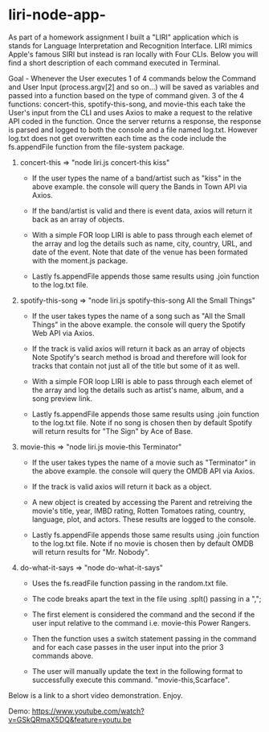 # liri-node-app-

As part of a homework assignment I built a "LIRI" application which is stands for Language Interpretation and Recognition Interface. LIRI mimics Apple's famous SIRI but instead is ran locally with Four CLIs. Below you will find a short description of each command executed in Terminal. 


Goal - Whenever the User executes 1 of 4 commands below the Command and User Input (process.argv[2] and so on...) will be saved as variables and passed into a function based on the type of command given. 3 of the 4 functions: concert-this, spotify-this-song, and movie-this each take the User's input from the CLI and uses Axios to make a request to the relative API coded in the function. Once the server returns a response, the response is parsed and logged to both the console and a file named log.txt. However log.txt does not get overwritten each time as the code include the fs.appendFile function from the file-system package.


1. concert-this => "node liri.js concert-this kiss"
    - If the user types the name of a band/artist such as "kiss" in the above example. the console will query the Bands in Town      API via Axios.

    - If the band/artist is valid and there is event data, axios will return it back as an array of objects.

    - With a simple FOR loop LIRI is able to pass through each elemet of the array and log the details such as name, city, country,  URL, and date of the event. Note that date of the venue has been formated with the moment.js package.

    - Lastly fs.appendFile appends those same results using .join function to the log.txt file.

2. spotify-this-song => "node liri.js spotify-this-song All the Small Things"

    - If the user takes types the name of a song such as "All the Small Things" in the above example. the console will query the         Spotify Web API via Axios.

    - If the track is valid axios will return it back as an array of objects Note Spotify's search method is broad and therefore     will look for tracks that contain not just all of the title but some of it as well.

    - With a simple FOR loop LIRI is able to pass through each elemet of the array and log the details such as  artist's name,       album, and a song preview link. 

    - Lastly fs.appendFile appends those same results using .join function to the log.txt file. Note if no song is chosen then by    default Spotify will return results for "The Sign" by Ace of Base.


3. movie-this => "node liri.js movie-this Terminator"

    - If the user takes types the name of a movie such as "Terminator" in the above example. the console will query the OMDB API     via Axios.

    - If the track is valid axios will return it back as a object.

    - A new object is created by accessing the Parent and retreiving the movie's title, year, IMBD rating, Rotten Tomatoes rating, country, language, plot, and actors. These results are logged to the console.

    - Lastly fs.appendFile appends those same results using .join function to the log.txt file. Note if no movie is chosen then by   default OMDB will return results for "Mr. Nobody".


4. do-what-it-says => "node do-what-it-says"
 
    - Uses the fs.readFile function passing in the random.txt file.

    - The code breaks apart the text in the file using .splt() passing in a ",";

    - The first element is considered the command and the second if the user input relative to the command i.e. movie-this Power Rangers.

    - Then the function uses a switch statement passing in the command and for each case passes in the user input into the prior 3 commands above.

    - The user will manually update the text in the following format to successfully execute this command.
        "movie-this,Scarface".


Below is a link to a short video demonstration. Enjoy.

Demo: https://www.youtube.com/watch?v=GSkQRmaX5DQ&feature=youtu.be


